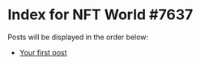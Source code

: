 # Index for NFT World #7637
Posts will be displayed in the order below:

- [Your first post](./001-first.md)

